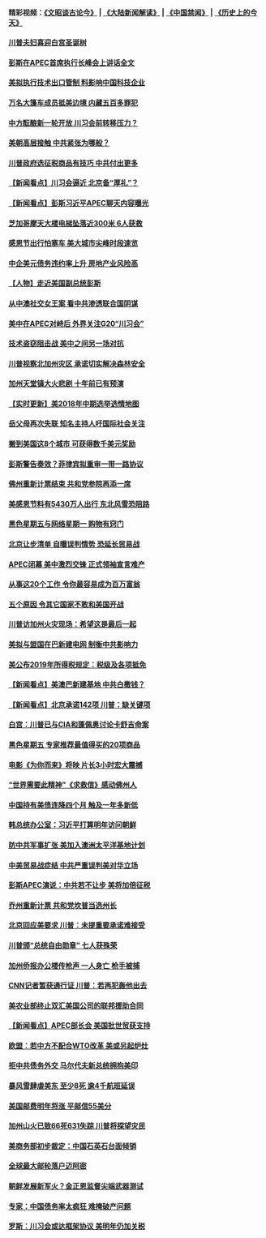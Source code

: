 #### 精彩视频：[《文昭谈古论今》](https://github.com/gfw-breaker/wenzhao/blob/master/README.md?t=11201531) | [《大陆新闻解读》](https://github.com/gfw-breaker/ntdtv-comedy/blob/master/README.md?t=11201531) | [《中国禁闻》](https://github.com/gfw-breaker/ntdtv-news/blob/master/README.md?t=11201531) | [《历史上的今天》](https://github.com/gfw-breaker/today-in-history/blob/master/README.md?t=11201531) 

#### [川普夫妇喜迎白宫圣诞树](../pages/nsc412/n10862682.md?t=11201531) 

#### [彭斯在APEC首席执行长峰会上讲话全文](../pages/nsc412/n10862507.md?t=11201531) 

#### [美拟执行技术出口管制 料影响中国科技企业](../pages/nsc412/n10862505.md?t=11201531) 

#### [万名大篷车成员抵美边境 内藏五百多罪犯](../pages/nsc412/n10862566.md?t=11201531) 

#### [中方酝酿新一轮开放 川习会前转移压力？](../pages/nsc412/n10862118.md?t=11201531) 

#### [美朝高层接触 中共紧张为哪般？](../pages/nsc412/n10862181.md?t=11201531) 

#### [川普政府选征税商品有技巧 中共付出更多](../pages/nsc412/n10862436.md?t=11201531) 

#### [【新闻看点】川习会逼近 北京备“厚礼”？](../pages/nsc412/n10862214.md?t=11201531) 

#### [【新闻看点】彭斯习近平APEC聊天内容曝光](../pages/nsc412/n10862108.md?t=11201531) 

#### [芝加哥摩天大楼电梯坠落近300米 6人获救](../pages/nsc412/n10862160.md?t=11201531) 

#### [感恩节出行怕塞车 美大城市尖峰时段速览](../pages/nsc412/n10861984.md?t=11201531) 

#### [中企美元债务违约率上升 房地产业风险高](../pages/nsc412/n10862050.md?t=11201531) 

#### [【人物】走近美国副总统彭斯](../pages/nsc412/n10793797.md?t=11201531) 

#### [从中澳社交女王案 看中共渗透联合国阴谋](../pages/nsc412/n10860190.md?t=11201531) 

#### [美中在APEC对峙后 外界关注G20“川习会”](../pages/nsc412/n10861219.md?t=11201531) 

#### [技术盗窃阻击战 美中之间另一场对抗](../pages/nsc412/n10860691.md?t=11201531) 

#### [川普视察北加州灾区  承诺切实解决森林安全](../pages/nsc412/n10861010.md?t=11201531) 

#### [加州天堂镇大火悲剧 十年前已有预演](../pages/nsc412/n10860446.md?t=11201531) 

#### [【实时更新】美2018年中期选举选情地图](../pages/nsc412/n10834279.md?t=11201531) 

#### [岳父母再次失联 知名主持人吁国际社会关注](../pages/nsc412/n10860364.md?t=11201531) 

#### [搬到美国这8个城市 可获得数千美元奖励](../pages/nsc412/n10855624.md?t=11201531) 

#### [彭斯警告奏效？菲律宾拟重审一带一路协议](../pages/nsc412/n10859795.md?t=11201531) 

#### [佛州重新计票结束 共和党参院再添一席](../pages/nsc412/n10860214.md?t=11201531) 

#### [美感恩节料有5430万人出行 东北风雪恐阻路](../pages/nsc412/n10860008.md?t=11201531) 

#### [黑色星期五与网络星期一 购物有窍门](../pages/nsc412/n10858837.md?t=11201531) 

#### [北京让步清单 自曝误判情势 恐延长贸易战](../pages/nsc412/n10859763.md?t=11201531) 

#### [APEC闭幕 美中激烈交锋 正式领袖宣言难产](../pages/nsc412/n10859544.md?t=11201531) 

#### [从事这20个工作 令你最容易成为百万富翁](../pages/nsc412/n10855513.md?t=11201531) 

#### [五个原因 令其它国家不敢和美国开战](../pages/nsc412/n10858519.md?t=11201531) 

#### [川普访加州火灾现场：希望这是最后一起](../pages/nsc412/n10859059.md?t=11201531) 

#### [美拟与盟国在巴新建电网 制衡中共影响力](../pages/nsc412/n10859057.md?t=11201531) 

#### [美公布2019年所得税规定：税级及各项抵免](../pages/nsc412/n10858852.md?t=11201531) 

#### [【新闻看点】美澳巴新建基地 中共白撒钱？](../pages/nsc412/n10858636.md?t=11201531) 

#### [【新闻看点】北京承诺142项 川普：缺关键项](../pages/nsc412/n10858513.md?t=11201531) 

#### [白宫：川普已与CIA和蓬佩奥讨论卡舒吉命案](../pages/nsc412/n10858517.md?t=11201531) 

#### [黑色星期五 专家推荐最值得买的20项商品](../pages/nsc412/n10858552.md?t=11201531) 

#### [电影《为你而来》将映 片长3小时宏大震撼](../pages/nsc412/n10858320.md?t=11201531) 

#### [“世界需要此精神”《求救信》感动佛州人](../pages/nsc412/n10857595.md?t=11201531) 

#### [中国持有美债连降四个月 触及一年多新低](../pages/nsc412/n10858378.md?t=11201531) 

#### [韩总统办公室：习近平打算明年访问朝鲜](../pages/nsc412/n10858325.md?t=11201531) 

#### [防中共军事扩张 美加入澳洲太平洋基地计划](../pages/nsc412/n10858258.md?t=11201531) 

#### [中美贸易战症结 中共严重误判美对华立场](../pages/nsc412/n10857352.md?t=11201531) 

#### [彭斯APEC演说：中共若不让步 美将加倍征税](../pages/nsc412/n10858071.md?t=11201531) 

#### [乔州重新计票 共和党坎普当选州长](../pages/nsc412/n10857784.md?t=11201531) 

#### [北京回应美要求 川普：未提重要承诺难接受](../pages/nsc412/n10857142.md?t=11201531) 

#### [川普颁“总统自由勋章” 七人获殊荣](../pages/nsc412/n10857652.md?t=11201531) 

#### [加州侨报办公楼传枪声 一人身亡 枪手被捕](../pages/nsc412/n10857284.md?t=11201531) 

#### [CNN记者暂获通行证 川普：若再犯轰他出去](../pages/nsc412/n10857438.md?t=11201531) 

#### [美农业部终止双汇美国公司的联邦援助合同](../pages/nsc412/n10857177.md?t=11201531) 

#### [【新闻看点】APEC部长会 美国批世贸获支持](../pages/nsc412/n10857086.md?t=11201531) 

#### [欧盟：若中方不配合WTO改革 美或另起炉灶](../pages/nsc412/n10856866.md?t=11201531) 

#### [拒中共债务外交 马尔代夫新总统拥抱美印](../pages/nsc412/n10856998.md?t=11201531) 

#### [暴风雪肆虐美东 至少8死 逾4千航班延误](../pages/nsc412/n10856804.md?t=11201531) 

#### [美国邮费明年将涨 平邮信55美分](../pages/nsc412/n10855632.md?t=11201531) 

#### [加州山火已致66死631失踪 川普将探望灾民](../pages/nsc412/n10856213.md?t=11201531) 

#### [美商务部初步裁定：中国石英石台面倾销](../pages/nsc412/n10855128.md?t=11201531) 

#### [全球最大邮轮落户迈阿密](../pages/nsc412/n10855367.md?t=11201531) 

#### [朝鲜发展新军火？金正恩监督尖端武器测试](../pages/nsc412/n10855089.md?t=11201531) 

#### [专家：中国债务率太疯狂 难掩破产问题](../pages/nsc412/n10854958.md?t=11201531) 

#### [罗斯：川习会或达框架协议 美明年仍加关税](../pages/nsc412/n10854923.md?t=11201531) 

